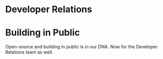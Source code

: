 # Developer Relations

# Building in Public

Open-source and building in public is in our DNA. Now for the Developer Relations team as well.
